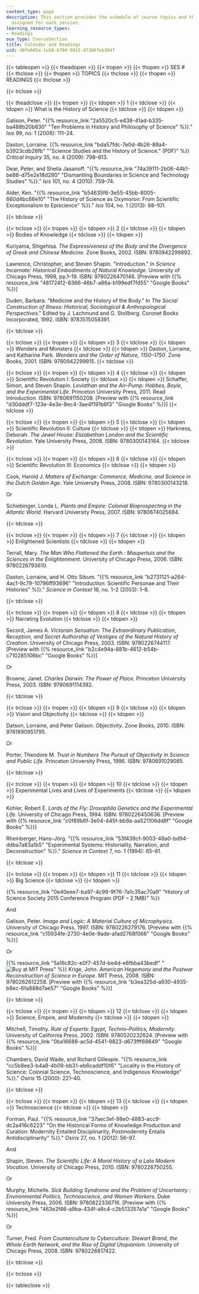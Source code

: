 ```yaml
---
content_type: page
description: This section provides the schedule of course topics and the list of readings
  assigned for each session.
learning_resource_types:
- Readings
ocw_type: CourseSection
title: Calendar and Readings
uid: d0fe045a-1cb8-6704-9015-473067eb304f
---
```


{{< tableopen >}}
{{< theadopen >}}
{{< tropen >}}
{{< thopen >}}
SES #
{{< thclose >}}
{{< thopen >}}
TOPICS
{{< thclose >}}
{{< thopen >}}
READINGS
{{< thclose >}}

{{< trclose >}}

{{< theadclose >}}
{{< tropen >}}
{{< tdopen >}}
1
{{< tdclose >}}
{{< tdopen >}}
What is the History of Science
{{< tdclose >}}
{{< tdopen >}}


Galison, Peter. "{{% resource_link "2a5520c5-e438-41ad-b335-ba488b20b830" "Ten Problems in History and Philosophy of Science" %}}." _Isis_ 99, no. 1 (2008): 111–24.

Daston, Lorraine. {{% resource_link "bda57fdc-7e0d-4b26-88a4-b3923cdb28fb" "\"Science Studies and the History of Science.\" (PDF)" %}} _Critical Inquiry_ 35, no. 4 (2009): 798–813.

Dear, Peter, and Sheila Jasanoff. "{{% resource_link "74a39111-2b06-44b1-be88-d75e2e18d280" "Dismantling Boundaries in Science and Technology Studies" %}}." _Isis_ 101, no. 4 (2010): 759–74.

Alder, Ken. "{{% resource_link "b54635f6-3e55-45bb-8005-660d4bc66e10" "The History of Science as Oxymoron: From Scientific Exceptionalism to Episcience" %}}." _Isis_ 104, no. 1 (2013): 88–101.


{{< tdclose >}}

{{< trclose >}}
{{< tropen >}}
{{< tdopen >}}
2
{{< tdclose >}}
{{< tdopen >}}
Bodies of Knowledge
{{< tdclose >}}
{{< tdopen >}}


Kuriyama, Shigehisa. _The Expressiveness of the Body and the Divergence of Greek and Chinese Medicine_. Zone Books, 2002. ISBN: 9780942299892.

Lawrence, Christopher, and Steven Shapin. "Introduction." In _Science Incarnate: Historical Embodiments of Natural Knowledge_. University of Chicago Press, 1998, pp.1–19. ISBN: 9780226470146. \[Preview with {{% resource_link "481724f2-8366-46b7-a86a-b199edf7fd55" "Google Books" %}}\]

Duden, Barbara. "Medicine and the History of the Body." In _The Social Construction of Illness: Historical, Sociological & Anthropological Perspectives_." Edited by J. Lachmund and G. Stollberg. Coronet Books Incorporated, 1992. ISBN: 9783515058391.


{{< tdclose >}}

{{< trclose >}}
{{< tropen >}}
{{< tdopen >}}
3
{{< tdclose >}}
{{< tdopen >}}
Wonders and Monsters
{{< tdclose >}}
{{< tdopen >}}
Daston, Lorraine, and Katharine Park. _Wonders and the Order of Nature, 1150–1750_. Zone Books, 2001. ISBN: 9780942299915.
{{< tdclose >}}

{{< trclose >}}
{{< tropen >}}
{{< tdopen >}}
4
{{< tdclose >}}
{{< tdopen >}}
Scientific Revolution I: Society
{{< tdclose >}}
{{< tdopen >}}
Schaffer, Simon, and Steven Shapin. _Leviathan and the Air–Pump: Hobbes, Boyle, and the Experimental Life_. Princeton University Press, 2011. Read Introduction. ISBN: 9780691150208. \[Preview with {{% resource_link "d30dddf7-123e-4e3e-8ec4-3ae4f191b6f3" "Google Books" %}}\]
{{< tdclose >}}

{{< trclose >}}
{{< tropen >}}
{{< tdopen >}}
5
{{< tdclose >}}
{{< tdopen >}}
Scientific Revolution II: Culture
{{< tdclose >}}
{{< tdopen >}}
Harkness, Deborah. _The Jewel House: Elizabethan London and the Scientific Revolution_. Yale University Press, 2008. ISBN: 9780300143164.
{{< tdclose >}}

{{< trclose >}}
{{< tropen >}}
{{< tdopen >}}
6
{{< tdclose >}}
{{< tdopen >}}
Scientific Revolution III: Economics
{{< tdclose >}}
{{< tdopen >}}


Cook, Harold J. _Matters of Exchange: Commerce, Medicine, and Science in the Dutch Golden Age_. Yale University Press, 2008. ISBN: 9780300143218.

Or

Schiebinger, Londa L. _Plants and Empire: Colonial Bioprospecting in the Atlantic World_. Harvard University Press, 2007. ISBN: 9780674025684.


{{< tdclose >}}

{{< trclose >}}
{{< tropen >}}
{{< tdopen >}}
7
{{< tdclose >}}
{{< tdopen >}}
Enlightened Scientists
{{< tdclose >}}
{{< tdopen >}}


Terrall, Mary. _The Man Who Flattened the Earth : Maupertuis and the Sciences in the Enlightenment_. University of Chicago Press, 2006. ISBN: 9780226793610.

Daston, Lorraine, and H. Otto Sibum. "{{% resource_link "b2731121-a264-4ac1-9c79-10796ff93696" "Introduction: Scientific Personae and Their Histories" %}}." _Science in Context_ 16, no. 1–2 (2003): 1–8.


{{< tdclose >}}

{{< trclose >}}
{{< tropen >}}
{{< tdopen >}}
8
{{< tdclose >}}
{{< tdopen >}}
Narrating Evolution
{{< tdclose >}}
{{< tdopen >}}


Secord, James A. _Victorian Sensation: The Extraordinary Publication, Reception, and Secret Authorship of Vestiges of the Natural History of Creation_. University of Chicago Press, 2003. ISBN: 9780226744117. \[Preview with {{% resource_link "b2c4e94a-881b-4612-b54b-c710285106bc" "Google Books" %}}\]

Or

Browne, Janet. _Charles Darwin: The Power of Place_. Princeton University Press, 2003. ISBN: 9780691114392.


{{< tdclose >}}

{{< trclose >}}
{{< tropen >}}
{{< tdopen >}}
9
{{< tdclose >}}
{{< tdopen >}}
Vision and Objectivity
{{< tdclose >}}
{{< tdopen >}}


Datson, Lorraine, and Peter Galison. _Objectivity_. Zone Books, 2010. ISBN: 9781890951795.

Or

Porter, Theodore M. _Trust in Numbers The Pursuit of Objectivity in Science and Public Life_. Princeton University Press, 1996. ISBN: 9780691029085.


{{< tdclose >}}

{{< trclose >}}
{{< tropen >}}
{{< tdopen >}}
10
{{< tdclose >}}
{{< tdopen >}}
Experimental Lives and Lives of Experiments
{{< tdclose >}}
{{< tdopen >}}


Kohler, Robert E. _Lords of the Fly: Drosophila Genetics and the Experimental Life_. University of Chicago Press, 1994. ISBN: 9780226450636. \[Preview with {{% resource_link "c0f89b6f-3e04-445f-bb9a-aa521106dd8f" "Google Books" %}}\]

Rheinberger, Hans–Jörg. "{{% resource_link "53f439cf-9003-46a0-bd94-ddba7a83a1b5" "Experimental Systems: Historiality, Narration, and Deconstruction" %}}." _Science in Context_ 7, no. 1 (1994): 65–81.


{{< tdclose >}}

{{< trclose >}}
{{< tropen >}}
{{< tdopen >}}
11
{{< tdclose >}}
{{< tdopen >}}
Big Science
{{< tdclose >}}
{{< tdopen >}}


{{% resource_link "0e40eee7-ba97-4c99-9f76-7a1c35ac70a9" "History of Science Society 2015 Conference Program (PDF – 2.1MB)" %}}

And

Galison, Peter. _Image and Logic: A Material Culture of Microphysics_. University of Chicago Press, 1997. ISBN: 9780226279176. \[Preview with {{% resource_link "c15934fe-2730-4e0e-9ade-afad2768f066" "Google Books" %}}\]

Or

{{% resource_link "5a16c82c-e0f7-457d-be4d-e6fbba43bedf" "![Buy at MIT Press](/images/mp_logo.gif)" %}} Krige, John. _American Hegemony and the Postwar Reconstruction of Science in Europe_. MIT Press, 2008. ISBN: 9780262612258. \[Preview with {{% resource_link "b3ea325d-a930-4935-b8ec-6fa888d7ae57" "Google Books" %}}\]


{{< tdclose >}}

{{< trclose >}}
{{< tropen >}}
{{< tdopen >}}
12
{{< tdclose >}}
{{< tdopen >}}
Science, Empire, and Modernity
{{< tdclose >}}
{{< tdopen >}}


Mitchell, Timothy. _Rule of Experts: Egypt, Techno–Politics, Modernity_. University of California Press, 2002. ISBN: 9780520232624. \[Preview with {{% resource_link "0ba16688-ac5d-4541-9823-d673fff69849" "Google Books" %}}\]

Chambers, David Wade, and Richard Gillespie. "{{% resource_link "cc5b8ee3-b4a8-4b09-bb31-eb6caddf10f6" "Locality in the History of Science: Colonial Science, Technoscience, and Indigenous Knowledge" %}}." _Osiris_ 15 (2000): 221–40.


{{< tdclose >}}

{{< trclose >}}
{{< tropen >}}
{{< tdopen >}}
13
{{< tdclose >}}
{{< tdopen >}}
Technoscience
{{< tdclose >}}
{{< tdopen >}}


Forman, Paul. "{{% resource_link "37aec3ef-98e0-4883-acc9-dc2a416c6223" "On the Historical Forms of Knowledge Production and Curation: Modernity Entailed Disciplinarity, Postmodernity Entails Antidisciplinarity" %}}." _Osiris_ 27, no. 1 (2012): 56–97.

And

Shapin, Steven. _The Scientific Life: A Moral History of a Late Modern Vocation_. University of Chicago Press, 2010. ISBN: 9780226750255.

Or

Murphy, Michelle. _Sick Building Syndrome and the Problem of Uncertainty : Environmental Politics, Technoscience, and Women Workers_. Duke University Press, 2006. ISBN: 9780822336716. \[Preview with {{% resource_link "463e2f46-a9ba-434f-a8c4-c2b513357a1a" "Google Books" %}}\]

Or

Turner, Fred. _From Counterculture to Cyberculture: Stewart Brand, the Whole Earth Network, and the Rise of Digital Utopianism_. University of Chicago Press, 2008. ISBN: 9780226817422.


{{< tdclose >}}

{{< trclose >}}

{{< tableclose >}}